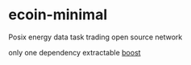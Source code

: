 # ecoin-minimal

Posix energy data task trading open source network

only one dependency extractable [boost](http://www.paxjack.com/deps/boost1.47.0.zip)
